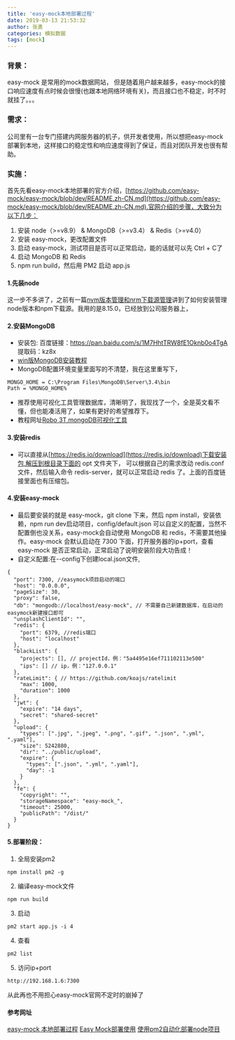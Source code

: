 ```yaml
---
title: 'easy-mock本地部署过程'
date: 2019-03-13 21:53:32
author: 张勇
categories: 模拟数据
tags: [mock]
---
```


### 背景：

 easy-mock 是常用的mock数据网站， 但是随着用户越来越多，easy-mock的接口响应速度有点时候会很慢(也跟本地网络环境有关)，而且接口也不稳定，时不时就挂了。。。

### 需求： 

  公司里有一台专门搭建内网服务器的机子，供开发者使用，所以想把easy-mock部署到本地，这样接口的稳定性和响应速度得到了保证，而且对团队开发也很有帮助。

### 实施：

首先先看easy-mock本地部署的官方介绍，[https://github.com/easy-mock/easy-mock/blob/dev/README.zh-CN.md](https://github.com/easy-mock/easy-mock/blob/dev/README.zh-CN.md).官网介绍的步骤，大致分为以下几步：
1. 安装 node（>=v8.9） & MongoDB（>=v3.4） & Redis（>=v4.0）
2. 安装 easy-mock，更改配置文件
3. 启动 easy-mock，测试项目是否可以正常启动，能的话就可以先 Ctrl + C了
4. 启动 MongoDB 和 Redis
5. npm run build，然后用 PM2 启动 app.js

#### 1.先装node
这一步不多讲了，之前有一篇[nvm版本管理和nrm下载源管理](https://ynzy.github.io/2019/02/10/nvm%E7%89%88%E6%9C%AC%E7%AE%A1%E7%90%86%E5%92%8Cnrm%E4%B8%8B%E8%BD%BD%E6%BA%90%E7%AE%A1%E7%90%86/)讲到了如何安装管理node版本和npm下载源。我用的是8.15.0，已经放到公司服务器上，

#### 2.安装MongoDB

* 安装包: 百度链接：https://pan.baidu.com/s/1M7HhtTRW8fE1Oknb0o4TgA  提取码：kz8x 
* [win版MongoDB安装教程](http://baijiahao.baidu.com/s?id=1601512248926547477&wfr=spider&for=pc)
* MongoDB配置环境变量里面写的不清楚，我在这里重写下，

```
MONGO_HOME = C:\Program Files\MongoDB\Server\3.4\bin
Path = %MONGO_HOME%
```

* 推荐使用可视化工具管理数据库，清晰明了，我现找了一个，全是英文看不懂，但也能凑活用了，如果有更好的希望推荐下。
* 教程网址[Robo 3T,mongoDB可视化工具](https://www.jianshu.com/p/1194de9859d0)

#### 3.安装redis

* 可以直接从[https://redis.io/download](https://redis.io/download)下载安装包,解压到根目录下面的 opt 文件夹下， 可以根据自己的需求改动 redis.conf 文件，然后输入命令 redis-server，就可以正常启动 redis 了。上面的百度链接里面也有压缩包。

#### 4.安装easy-mock

* 最后要安装的就是 easy-mock，git clone 下来，然后 npm install，安装依赖，npm run dev启动项目，config/default.json 可以自定义的配置，当然不配置倒也没关系，easy-mock会自动使用 MongoDB 和 redis，不需要其他操作。easy-mock 会默认启动在 7300 下面，打开服务器的ip+port，查看 easy-mock 是否正常启动，正常启动了说明安装阶段大功告成！
* 自定义配置:在--config下创建local.json文件,

```
{
  "port": 7300, //easymock项目启动的端口
  "host": "0.0.0.0",
  "pageSize": 30,
  "proxy": false,
  "db": "mongodb://localhost/easy-mock", // 不需要自己新建数据库，在启动的easymock新建接口即可
  "unsplashClientId": "",
  "redis": {
    "port": 6379, //redis端口
    "host": "localhost"
  },
  "blackList": {
    "projects": [], // projectId，例："5a4495e16ef711102113e500"
    "ips": [] // ip，例："127.0.0.1"
  },
  "rateLimit": { // https://github.com/koajs/ratelimit
    "max": 1000,
    "duration": 1000
  },
  "jwt": {
    "expire": "14 days",
    "secret": "shared-secret"
  },
  "upload": {
    "types": [".jpg", ".jpeg", ".png", ".gif", ".json", ".yml", ".yaml"],
    "size": 5242880,
    "dir": "../public/upload",
    "expire": {
      "types": [".json", ".yml", ".yaml"],
      "day": -1
    }
  },
  "fe": {
    "copyright": "",
    "storageNamespace": "easy-mock_",
    "timeout": 25000,
    "publicPath": "/dist/"
  }
}
```

#### 5.部署阶段：

1. 全局安装pm2

```
npm install pm2 -g 
```

2. 编译easy-mock文件

```
npm run build
```

3. 启动

```
pm2 start app.js -i 4
```

4. 查看

```
pm2 list
```

5. 访问ip+port

```
http://192.168.1.6:7300
```

从此再也不用担心easy-mock官网不定时的崩掉了

#### 参考网址

[easy-mock 本地部署过程](https://www.jianshu.com/p/1650c2b9eec9)
[Easy Mock部署使用](https://my.oschina.net/guol/blog/1531704)
[使用pm2自动化部署node项目](http://www.cnblogs.com/lentoo/p/9539137.html)


